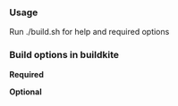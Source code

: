 ### Usage

Run ./build.sh for help and required options

### Build options in buildkite

**Required**

**Optional**

